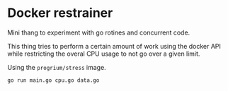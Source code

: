 # Docker restrainer

Mini thang to experiment with go rotines and concurrent code.

This thing tries to perform a certain amount of work using the docker API while restricting the overal CPU usage to not go over a given limit.

Using the `progrium/stress` image.

```sh
go run main.go cpu.go data.go
```
